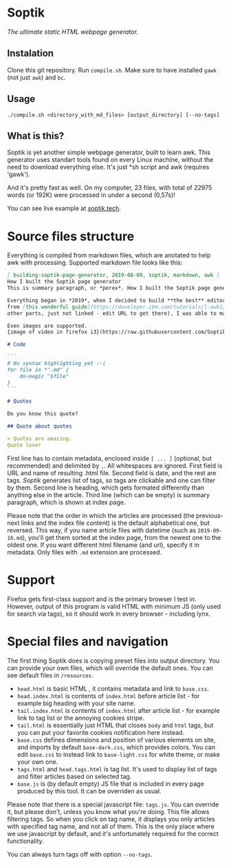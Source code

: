 # Soptik
*The ultimate static HTML webpage generator.*

## Instalation
Clone this git repository. Run `compile.sh`. Make sure to have installed `gawk` (not just `awk`) and `bc`.

## Usage

```
./compile.sh <directory_with_md_files> [output_directory] [--no-tags]
```

## What is this?

Soptik is yet another simple webpage generator, built to learn awk.
This generator uses standart tools found on every Linux machine, without
the need to download everything else. It's just \*sh script and awk (requires 'gawk').

And it's pretty fast as well. On my computer, 23 files, with total of 22975 words (or 192K) were processed in under a second (0,57s)!

You can see live example at [soptik.tech](https://soptik.tech/articles).

# Source files structure

Everything is compiled from markdown files, which are anotated to help awk with processing.
Supported markdown file looks like this:

````markdown
[ building-soptik-page-generator, 2019-08-09, soptik, markdown, awk ]
How I built the Soptik page generator
This is summary paragraph, or *perex*. How I built the Soptik page generator, what I used and how it works.

Everything began in *2019*, when I decided to build **the best** editor out there. With help
from [this wonderful guide](https://developer.ibm.com/tutorials/l-awk1/) (beware, there are
other parts, just not linked - edit URL to get there), I was able to make it work!

Even images are supported.
{image of video in firefox i3}(https://raw.githubusercontent.com/SoptikHa2/archlinux-dotfiles/master/screenshots/firefox-video-fullscreen-in-window.png)

# Code

```
# No syntax highlighting yet :-(
for file in *".md" {
	do-magic "$file"
}
```

# Quotes

Do you know this quote?

## Quote about quotes

> Quotes are amazing.
Quote lover

````

First line has to contain metadata, enclosed inside `[ ... ]` (optional, but recommended)
and delimited by `,`. All whitespaces are ignored. First field is URL and name of resulting
.html file. Second field is date, and the
rest are tags. *Soptik* generates list of tags, so tags are clickable and one can filter by them.
Second line is heading, which gets formated differently than anything else in the article.
Third line (which can be empty) is summary paragraph, which is shown at index page.

Please note that the order in which the articles are processed (the previous-next links and the index file content) is the default alphabetical one, but reversed. This way, if you name article files with datetime (such as `2019-09-16.md`), you'll get them sorted at the index page, from the newest one to the oldest one. If you want different html filename (and url), specify it in metadata. Only files with `.md` extension are processed.

# Support
Firefox gets first-class support and is the primary browser I test in. However, output of this program is valid HTML with minimum JS (only used for search via tags), so it should work in every browser - including lynx. 

# Special files and navigation
The first thing Soptik does is copying preset files into output directory. You can provide your own files, which will override the default ones. You can see default files in `/resources`.

- `head.html` is basic HTML <head>, it contains metadata and link to `base.css`.
- `head.index.html` is contents of `index.html` before article list - for example big heading with your site name.
- `tail.index.html` is contents of `index.html` after article list - for example link to tag list or the annoying cookies stripe.
- `tail.html` is essentially just HTML that closes `body` and `html` tags, but you can put your favorite cookies notification here instead.
- `base.css` defines dimensions and position of various elements on site, and imports by default `base-dark.css`, which provides colors. You can edit `base.css` to instead link to `base-light.css` for white theme, or make your own one.
- `tags.html` and `head.tags.html` is tag list. It's used to display list of tags and filter articles based on selected tag.
- `base.js` is (by default empty) JS file that is included in every page produced by this tool. It can be overriden as usual.

Please note that there is a special javascript file: `tags.js`. You can override it, but please don't, unless you know what you're doing. This file allows filtering tags. So when you click on tag name, it displays you only articles with specified tag name, and not all of them. This is the only place where we use javascript by default, and it's unfortunately required for the correct functionality.

You can always turn tags off with option `--no-tags`.
